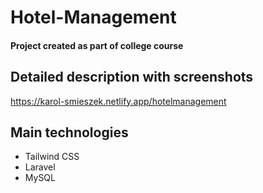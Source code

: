 # Hotel-Management

#### Project created as part of college course

## Detailed description with screenshots
https://karol-smieszek.netlify.app/hotelmanagement

## Main technologies

* Tailwind CSS
* Laravel
* MySQL
